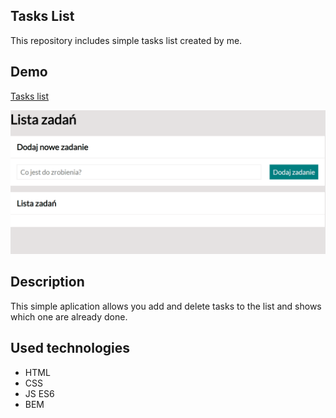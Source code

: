 ## Tasks List

This repository includes simple tasks list created by me.

## Demo

[Tasks list](https://piotr-solnica.github.io/Tasks-list/)

![animation how to use](images/animation.gif)

## Description

This simple aplication allows you add and delete tasks to the list and shows which one are already done.

## Used technologies
- HTML
- CSS
- JS ES6
- BEM